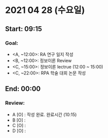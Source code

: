 # <b> 2021 04 28 (수요일) </b>
Start: 09:15
--
### <b> Goal: </b>
- <A, ~12:00>: RA 연구 일지 작성
- <B, ~12:00>: 정보이론 Review
- <C, ~15:00>: 정보이론 lectrue (12:00 ~ 15:00) 
- <C, ~22:00>: RPA 학술 대회 논문 작성

End: 00:00
--
### <b> Review: </b>
- A [O] : 작성 완료. 완료시간 (10:15)
- B [O] : 
- C [O] :
- D [O] : 

